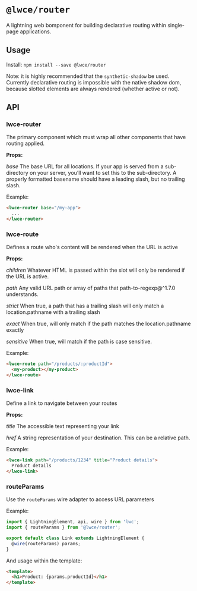 # `@lwce/router`

A lightning web bomponent for building declarative routing within
single-page applications.

## Usage

Install: `npm install --save @lwce/router`

Note: it is highly recommended that the `synthetic-shadow` be used.
Currently declarative routing is impossible with the native shadow dom,
because slotted elements are always rendered (whether active or not).

## API

### lwce-router
The primary component which must wrap all other components that have routing applied.

**Props:**

*base* The base URL for all locations. If your app is served
from a sub-directory on your server, you’ll want to set this to the
sub-directory. A properly formatted basename should have a leading
slash, but no trailing slash.

Example:

```html
<lwce-router base="/my-app">
  ...
</lwce-router>
```

### lwce-route
Defines a route who's content will be rendered when the URL is active

**Props:**

*children* Whatever HTML is passed within the slot will only be rendered if the URL is active.

*path* Any valid URL path or array of paths that path-to-regexp@^1.7.0 understands.

*strict* When true, a path that has a trailing slash will only match a
location.pathname with a trailing slash

*exact*  When true, will only match if the path matches the
location.pathname exactly

*sensitive* When true, will match if the path is case sensitive.

Example:

```html
<lwce-route path="/products/:productId">
  <my-product></my-product>
</lwce-route>
```

### lwce-link
Define a link to navigate between your routes

**Props:**

*title* The accessible text representing your link

*href* A string representation of your destination. This can be a relative path.

Example:

```html
<lwce-link path="/products/1234" title="Product details">
  Product details
</lwce-link>
```

### routeParams
Use the `routeParams` wire adapter to access URL parameters

Example:

```js
import { LightningElement, api, wire } from 'lwc';
import { routeParams } from '@lwce/router';

export default class Link extends LightningElement {
  @wire(routeParams) params;
}
```

And usage within the template:

```html
<template>
  <h1>Product: {params.productId}</h1>
</template>
```
